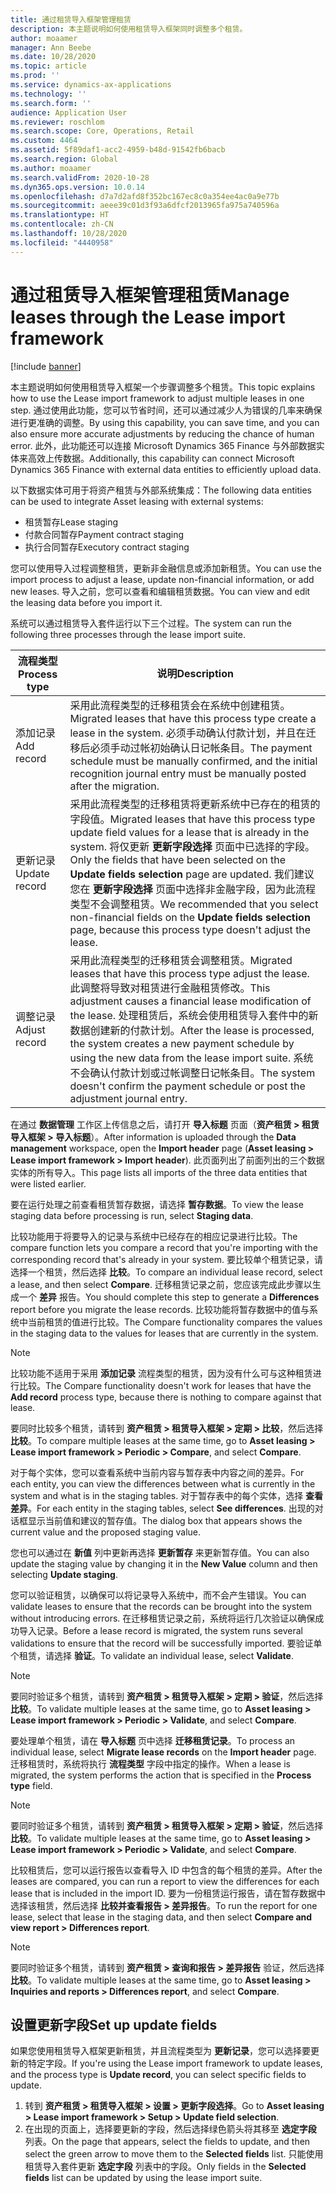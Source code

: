 ```yaml
---
title: 通过租赁导入框架管理租赁
description: 本主题说明如何使用租赁导入框架同时调整多个租赁。
author: moaamer
manager: Ann Beebe
ms.date: 10/28/2020
ms.topic: article
ms.prod: ''
ms.service: dynamics-ax-applications
ms.technology: ''
ms.search.form: ''
audience: Application User
ms.reviewer: roschlom
ms.search.scope: Core, Operations, Retail
ms.custom: 4464
ms.assetid: 5f89daf1-acc2-4959-b48d-91542fb6bacb
ms.search.region: Global
ms.author: moaamer
ms.search.validFrom: 2020-10-28
ms.dyn365.ops.version: 10.0.14
ms.openlocfilehash: d7a7d2afd8f352bc167ec8c0a354ee4ac0a9e77b
ms.sourcegitcommit: aeee39c01d3f93a6dfcf2013965fa975a740596a
ms.translationtype: HT
ms.contentlocale: zh-CN
ms.lasthandoff: 10/28/2020
ms.locfileid: "4440958"
---
```

# <a name="manage-leases-through-the-lease-import-framework"></a><span data-ttu-id="5162f-103">通过租赁导入框架管理租赁</span><span class="sxs-lookup"><span data-stu-id="5162f-103">Manage leases through the Lease import framework</span></span>

[!include [banner](../includes/banner.md)]

<span data-ttu-id="5162f-104">本主题说明如何使用租赁导入框架一个步骤调整多个租赁。</span><span class="sxs-lookup"><span data-stu-id="5162f-104">This topic explains how to use the Lease import framework to adjust multiple leases in one step.</span></span> <span data-ttu-id="5162f-105">通过使用此功能，您可以节省时间，还可以通过减少人为错误的几率来确保进行更准确的调整。</span><span class="sxs-lookup"><span data-stu-id="5162f-105">By using this capability, you can save time, and you can also ensure more accurate adjustments by reducing the chance of human error.</span></span> <span data-ttu-id="5162f-106">此外，此功能还可以连接 Microsoft Dynamics 365 Finance 与外部数据实体来高效上传数据。</span><span class="sxs-lookup"><span data-stu-id="5162f-106">Additionally, this capability can connect Microsoft Dynamics 365 Finance with external data entities to efficiently upload data.</span></span>

<span data-ttu-id="5162f-107">以下数据实体可用于将资产租赁与外部系统集成：</span><span class="sxs-lookup"><span data-stu-id="5162f-107">The following data entities can be used to integrate Asset leasing with external systems:</span></span>

- <span data-ttu-id="5162f-108">租赁暂存</span><span class="sxs-lookup"><span data-stu-id="5162f-108">Lease staging</span></span>
- <span data-ttu-id="5162f-109">付款合同暂存</span><span class="sxs-lookup"><span data-stu-id="5162f-109">Payment contract staging</span></span>
- <span data-ttu-id="5162f-110">执行合同暂存</span><span class="sxs-lookup"><span data-stu-id="5162f-110">Executory contract staging</span></span>

<span data-ttu-id="5162f-111">您可以使用导入过程调整租赁，更新非金融信息或添加新租赁。</span><span class="sxs-lookup"><span data-stu-id="5162f-111">You can use the import process to adjust a lease, update non-financial information, or add new leases.</span></span> <span data-ttu-id="5162f-112">导入之前，您可以查看和编辑租赁数据。</span><span class="sxs-lookup"><span data-stu-id="5162f-112">You can view and edit the leasing data before you import it.</span></span>

<span data-ttu-id="5162f-113">系统可以通过租赁导入套件运行以下三个过程。</span><span class="sxs-lookup"><span data-stu-id="5162f-113">The system can run the following three processes through the lease import suite.</span></span>

| <span data-ttu-id="5162f-114">流程类型</span><span class="sxs-lookup"><span data-stu-id="5162f-114">Process type</span></span>  | <span data-ttu-id="5162f-115">说明</span><span class="sxs-lookup"><span data-stu-id="5162f-115">Description</span></span> |
|---------------|-------------|
| <span data-ttu-id="5162f-116">添加记录</span><span class="sxs-lookup"><span data-stu-id="5162f-116">Add record</span></span>    | <span data-ttu-id="5162f-117">采用此流程类型的迁移租赁会在系统中创建租赁。</span><span class="sxs-lookup"><span data-stu-id="5162f-117">Migrated leases that have this process type create a lease in the system.</span></span> <span data-ttu-id="5162f-118">必须手动确认付款计划，并且在迁移后必须手动过帐初始确认日记帐条目。</span><span class="sxs-lookup"><span data-stu-id="5162f-118">The payment schedule must be manually confirmed, and the initial recognition journal entry must be manually posted after the migration.</span></span> |
| <span data-ttu-id="5162f-119">更新记录</span><span class="sxs-lookup"><span data-stu-id="5162f-119">Update record</span></span> | <span data-ttu-id="5162f-120">采用此流程类型的迁移租赁将更新系统中已存在的租赁的字段值。</span><span class="sxs-lookup"><span data-stu-id="5162f-120">Migrated leases that have this process type update field values for a lease that is already in the system.</span></span> <span data-ttu-id="5162f-121">将仅更新 **更新字段选择** 页面中已选择的字段。</span><span class="sxs-lookup"><span data-stu-id="5162f-121">Only the fields that have been selected on the **Update fields selection** page are updated.</span></span> <span data-ttu-id="5162f-122">我们建议您在 **更新字段选择** 页面中选择非金融字段，因为此流程类型不会调整租赁。</span><span class="sxs-lookup"><span data-stu-id="5162f-122">We recommended that you select non-financial fields on the **Update fields selection** page, because this process type doesn't adjust the lease.</span></span> |
| <span data-ttu-id="5162f-123">调整记录</span><span class="sxs-lookup"><span data-stu-id="5162f-123">Adjust record</span></span> | <span data-ttu-id="5162f-124">采用此流程类型的迁移租赁会调整租赁。</span><span class="sxs-lookup"><span data-stu-id="5162f-124">Migrated leases that have this process type adjust the lease.</span></span> <span data-ttu-id="5162f-125">此调整将导致对租赁进行金融租赁修改。</span><span class="sxs-lookup"><span data-stu-id="5162f-125">This adjustment causes a financial lease modification of the lease.</span></span> <span data-ttu-id="5162f-126">处理租赁后，系统会使用租赁导入套件中的新数据创建新的付款计划。</span><span class="sxs-lookup"><span data-stu-id="5162f-126">After the lease is processed, the system creates a new payment schedule by using the new data from the lease import suite.</span></span> <span data-ttu-id="5162f-127">系统不会确认付款计划或过帐调整日记帐条目。</span><span class="sxs-lookup"><span data-stu-id="5162f-127">The system doesn't confirm the payment schedule or post the adjustment journal entry.</span></span> |

<span data-ttu-id="5162f-128">在通过 **数据管理** 工作区上传信息之后，请打开 **导入标题** 页面（**资产租赁 \> 租赁导入框架 \> 导入标题**）。</span><span class="sxs-lookup"><span data-stu-id="5162f-128">After information is uploaded through the **Data management** workspace, open the **Import header** page (**Asset leasing \> Lease import framework \> Import header**).</span></span> <span data-ttu-id="5162f-129">此页面列出了前面列出的三个数据实体的所有导入。</span><span class="sxs-lookup"><span data-stu-id="5162f-129">This page lists all imports of the three data entities that were listed earlier.</span></span>

<span data-ttu-id="5162f-130">要在运行处理之前查看租赁暂存数据，请选择 **暂存数据**。</span><span class="sxs-lookup"><span data-stu-id="5162f-130">To view the lease staging data before processing is run, select **Staging data**.</span></span>

<span data-ttu-id="5162f-131">比较功能用于将要导入的记录与系统中已经存在的相应记录进行比较。</span><span class="sxs-lookup"><span data-stu-id="5162f-131">The compare function lets you compare a record that you're importing with the corresponding record that's already in your system.</span></span> <span data-ttu-id="5162f-132">要比较单个租赁记录，请选择一个租赁，然后选择 **比较**。</span><span class="sxs-lookup"><span data-stu-id="5162f-132">To compare an individual lease record, select a lease, and then select **Compare**.</span></span> <span data-ttu-id="5162f-133">迁移租赁记录之前，您应该完成此步骤以生成一个 **差异** 报告。</span><span class="sxs-lookup"><span data-stu-id="5162f-133">You should complete this step to generate a **Differences** report before you migrate the lease records.</span></span> <span data-ttu-id="5162f-134">比较功能将暂存数据中的值与系统中当前租赁的值进行比较。</span><span class="sxs-lookup"><span data-stu-id="5162f-134">The Compare functionality compares the values in the staging data to the values for leases that are currently in the system.</span></span>

> [!NOTE]
> <span data-ttu-id="5162f-135">比较功能不适用于采用 **添加记录** 流程类型的租赁，因为没有什么可与这种租赁进行比较。</span><span class="sxs-lookup"><span data-stu-id="5162f-135">The Compare functionality doesn't work for leases that have the **Add record** process type, because there is nothing to compare against that lease.</span></span>
>
> <span data-ttu-id="5162f-136">要同时比较多个租赁，请转到 **资产租赁 \> 租赁导入框架 \> 定期 \> 比较**，然后选择 **比较**。</span><span class="sxs-lookup"><span data-stu-id="5162f-136">To compare multiple leases at the same time, go to **Asset leasing \> Lease import framework \> Periodic \> Compare**, and select **Compare**.</span></span>

<span data-ttu-id="5162f-137">对于每个实体，您可以查看系统中当前内容与暂存表中内容之间的差异。</span><span class="sxs-lookup"><span data-stu-id="5162f-137">For each entity, you can view the differences between what is currently in the system and what is in the staging tables.</span></span> <span data-ttu-id="5162f-138">对于暂存表中的每个实体，选择 **查看差异**。</span><span class="sxs-lookup"><span data-stu-id="5162f-138">For each entity in the staging tables, select **See differences**.</span></span> <span data-ttu-id="5162f-139">出现的对话框显示当前值和建议的暂存值。</span><span class="sxs-lookup"><span data-stu-id="5162f-139">The dialog box that appears shows the current value and the proposed staging value.</span></span>

<span data-ttu-id="5162f-140">您也可以通过在 **新值** 列中更新再选择 **更新暂存** 来更新暂存值。</span><span class="sxs-lookup"><span data-stu-id="5162f-140">You can also update the staging value by changing it in the **New Value** column and then selecting **Update staging**.</span></span>

<span data-ttu-id="5162f-141">您可以验证租赁，以确保可以将记录导入系统中，而不会产生错误。</span><span class="sxs-lookup"><span data-stu-id="5162f-141">You can validate leases to ensure that the records can be brought into the system without introducing errors.</span></span> <span data-ttu-id="5162f-142">在迁移租赁记录之前，系统将运行几次验证以确保成功导入记录。</span><span class="sxs-lookup"><span data-stu-id="5162f-142">Before a lease record is migrated, the system runs several validations to ensure that the record will be successfully imported.</span></span> <span data-ttu-id="5162f-143">要验证单个租赁，请选择 **验证**。</span><span class="sxs-lookup"><span data-stu-id="5162f-143">To validate an individual lease, select **Validate**.</span></span>

> [!NOTE]
> <span data-ttu-id="5162f-144">要同时验证多个租赁，请转到 **资产租赁 \> 租赁导入框架 \> 定期 \> 验证**，然后选择 **比较**。</span><span class="sxs-lookup"><span data-stu-id="5162f-144">To validate multiple leases at the same time, go to **Asset leasing \> Lease import framework \> Periodic \> Validate**, and select **Compare**.</span></span>

<span data-ttu-id="5162f-145">要处理单个租赁，请在 **导入标题** 页中选择 **迁移租赁记录**。</span><span class="sxs-lookup"><span data-stu-id="5162f-145">To process an individual lease, select **Migrate lease records** on the **Import header** page.</span></span> <span data-ttu-id="5162f-146">迁移租赁时，系统将执行 **流程类型** 字段中指定的操作。</span><span class="sxs-lookup"><span data-stu-id="5162f-146">When a lease is migrated, the system performs the action that is specified in the **Process type** field.</span></span>

> [!NOTE]
> <span data-ttu-id="5162f-147">要同时验证多个租赁，请转到 **资产租赁 \> 租赁导入框架 \> 定期 \> 验证**，然后选择 **比较**。</span><span class="sxs-lookup"><span data-stu-id="5162f-147">To validate multiple leases at the same time, go to **Asset leasing \> Lease import framework \> Periodic \> Validate**, and select **Compare**.</span></span>

<span data-ttu-id="5162f-148">比较租赁后，您可以运行报告以查看导入 ID 中包含的每个租赁的差异。</span><span class="sxs-lookup"><span data-stu-id="5162f-148">After the leases are compared, you can run a report to view the differences for each lease that is included in the import ID.</span></span> <span data-ttu-id="5162f-149">要为一份租赁运行报告，请在暂存数据中选择该租赁，然后选择 **比较并查看报告 \> 差异报告**。</span><span class="sxs-lookup"><span data-stu-id="5162f-149">To run the report for one lease, select that lease in the staging data, and then select **Compare and view report \> Differences report**.</span></span>

> [!NOTE]
> <span data-ttu-id="5162f-150">要同时验证多个租赁，请转到 **资产租赁 \> 查询和报告 \> 差异报告**  验证，然后选择 **比较**。</span><span class="sxs-lookup"><span data-stu-id="5162f-150">To validate multiple leases at the same time, go to **Asset leasing \> Inquiries and reports \> Differences report**, and select **Compare**.</span></span>

## <a name="set-up-update-fields"></a><span data-ttu-id="5162f-151">设置更新字段</span><span class="sxs-lookup"><span data-stu-id="5162f-151">Set up update fields</span></span>

<span data-ttu-id="5162f-152">如果您使用租赁导入框架更新租赁，并且流程类型为 **更新记录**，您可以选择要更新的特定字段。</span><span class="sxs-lookup"><span data-stu-id="5162f-152">If you're using the Lease import framework to update leases, and the process type is **Update record**, you can select specific fields to update.</span></span>

1. <span data-ttu-id="5162f-153">转到 **资产租赁 \> 租赁导入框架 \> 设置 \> 更新字段选择**。</span><span class="sxs-lookup"><span data-stu-id="5162f-153">Go to **Asset leasing \> Lease import framework \> Setup \> Update field selection**.</span></span>
2. <span data-ttu-id="5162f-154">在出现的页面上，选择要更新的字段，然后选择绿色箭头将其移至 **选定字段** 列表。</span><span class="sxs-lookup"><span data-stu-id="5162f-154">On the page that appears, select the fields to update, and then select the green arrow to move them to the **Selected fields** list.</span></span> <span data-ttu-id="5162f-155">只能使用租赁导入套件更新 **选定字段** 列表中的字段。</span><span class="sxs-lookup"><span data-stu-id="5162f-155">Only fields in the **Selected fields** list can be updated by using the lease import suite.</span></span>
